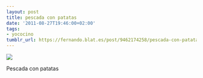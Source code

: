```yaml
---
layout: post
title: pescada con patatas
date: '2011-08-27T19:46:00+02:00'
tags:
- yococino
tumblr_url: https://fernando.blat.es/post/9462174258/pescada-con-patatas
---
```

 ![](/tumblr_files/tumblr_lqlle5QujA1qz4y16o1_640.jpg)  

Pescada con patatas
